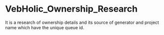 # VebHolic_Ownership_Research
It is a research of ownership details and its source of generator and project name which have the unique queue id.

